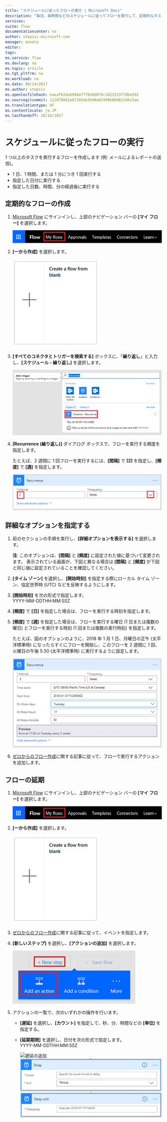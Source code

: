 ```yaml
---
title: "スケジュールに従ったフローの実行 | Microsoft Docs"
description: "毎日、毎時間などのスケジュールに従ってフローを実行して、定期的なタスクを自動化します。"
services: 
suite: flow
documentationcenter: na
author: stepsic-microsoft-com
manager: anneta
editor: 
tags: 
ms.service: flow
ms.devlang: na
ms.topic: article
ms.tgt_pltfrm: na
ms.workload: na
ms.date: 09/14/2017
ms.author: stepsic
ms.openlocfilehash: eaeaf62da694daf7f8e6d876c3d225337fdbe592
ms.sourcegitcommit: 122870842a07183ab3b90e07d99b60d822d6c5ae
ms.translationtype: HT
ms.contentlocale: ja-JP
ms.lasthandoff: 10/18/2017
---
```

# <a name="run-flows-on-a-schedule"></a>スケジュールに従ったフローの実行
1 つ以上のタスクを実行するフローを作成します (例: メールによるレポートの送信)。

* 1 日、1 時間、または 1 分につき 1 回実行する
* 指定した日付に実行する
* 指定した日数、時間、分の経過後に実行する

## <a name="create-a-recurring-flow"></a>定期的なフローの作成
1. [Microsoft Flow](https://flow.microsoft.com) にサインインし、上部のナビゲーション バーの **[マイ フロー]** を選択します。
   
    ![[マイ フロー] オプション](./media/run-scheduled-tasks/create-flow.png)
2. **[一から作成]** を選択します。
   
    ![ゼロからフローを作成](./media/run-scheduled-tasks/create-from-blank.png)
3. **[すべてのコネクタとトリガーを検索する]** ボックスに、「**繰り返し**」と入力し、**[スケジュール - 繰り返し]** を選択します。
   
    ![繰り返しのトリガーを検索](./media/run-scheduled-tasks/select-recurrence.png)
4. **[Recurrence (繰り返し)]** ダイアログ ボックスで、フローを実行する頻度を指定します。
   
    たとえば、2 週間に 1 回フローを実行するには、**[間隔]** で **[2]** を指定し、**[頻度]** で **[週]** を指定します。
   
    ![定期的な実行の指定](./media/run-scheduled-tasks/specify-recurrence.png)

## <a name="specify-advanced-options"></a>詳細なオプションを指定する
1. 前のセクションの手順を実行し、**[詳細オプションを表示する]** を選択します。
   
    **注**: このオプションは、**[間隔]** と **[頻度]** に設定された値に基づいて変更されます。 表示されている画面が、下図と異なる場合は **[間隔]** と **[頻度]** が下図と同じ値に設定されていることを確認してください。
2. **[タイム ゾーン]** を選択し、**[開始時刻]** を指定する際にローカル タイム ゾーン、協定世界時 (UTC) などを反映するようにします。
3. **[開始時刻]** を次の形式で指定します。
   <br>YYYY-MM-DDTHH:MM:SSZ
4. **[頻度]** で **[日]** を指定した場合は、フローを実行する時刻を指定します。
5. **[頻度]** で **[週]** を指定した場合は、フローを実行する曜日 (1 日または複数の曜日) とフローを実行する時刻 (1 回または複数の実行時刻) を指定します。
   
    たとえば、図のオプションのように、2018 年 1 月 1 日、月曜日の正午 (太平洋標準時) になったらすぐにフローを開始し、このフローを 2 週間に 1 回、火曜日の午後 5:30 (太平洋標準時) に実行するように設定します。
   
    ![詳細なオプションを指定する](./media/run-scheduled-tasks/advanced-options.png)
6. [ゼロからのフロー作成](get-started-logic-flow.md)に関する記事に従って、フローで実行するアクションを追加します。

## <a name="delay-a-flow"></a>フローの延期
1. [Microsoft Flow](https://flow.microsoft.com) にサインインし、上部のナビゲーション バーの **[マイ フロー]** を選択します。
   
    ![ゼロからフローを作成](./media/run-scheduled-tasks/create-flow.png)
2. **[一から作成]** を選択します。
   
    ![ゼロからフローを作成](./media/run-scheduled-tasks/create-from-blank.png)
3. [ゼロからのフロー作成](get-started-logic-flow.md)に関する記事に従って、イベントを指定します。
4. **[新しいステップ]** を選択し、**[アクションの追加]** を選択します。
   
    ![フローにアクションを追加するオプション](./media/run-scheduled-tasks/add-action.png)
5. アクションの一覧で、次のいずれかの操作を行います。
   
   * **[遅延]** を選択し、**[カウント]** を指定して、秒、分、時間などの **[単位]** を指定する。
   * **[延期期限]** を選択し、日付を次の形式で指定します。<br>YYYY-MM-DDTHH:MM:SSZ
     
     ![遅延の追加](./media/run-scheduled-tasks/add-delay.png)
     ![時間の単位で遅延を指定](./media/run-scheduled-tasks/delay.png)
     ![延期期限を指定](./media/run-scheduled-tasks/delay-until.png)

